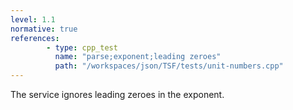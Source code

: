 ```yaml
---
level: 1.1
normative: true
references:
        - type: cpp_test
          name: "parse;exponent;leading zeroes"
          path: "/workspaces/json/TSF/tests/unit-numbers.cpp"
---
```


The service ignores leading zeroes in the exponent.